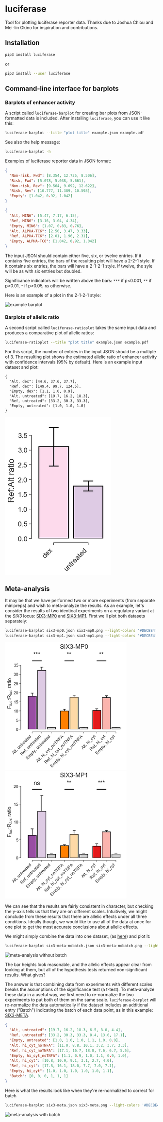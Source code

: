 # luciferase
Tool for plotting luciferase reporter data. Thanks due to Joshua Chiou and Mei-lin Okino for inspiration and contributions.

## Installation
```sh
pip3 install luciferase
```
or
```sh
pip3 install --user luciferase
```

## Command-line interface for barplots

### Barplots of enhancer activity

A script called `luciferase-barplot` for creating bar plots from JSON-formatted
data is included. After installing `luciferase`, you can use it like this:
```sh
luciferase-barplot --title "plot title" example.json example.pdf 
```

See also the help message:
```sh
luciferase-barplot -h
```

Examples of luciferase reporter data in JSON format:
```json
{
  "Non-risk, Fwd": [8.354, 12.725, 8.506],
  "Risk, Fwd": [5.078, 5.038, 5.661],
  "Non-risk, Rev": [9.564, 9.692, 12.622],
  "Risk, Rev": [10.777, 11.389, 10.598],
  "Empty": [1.042, 0.92, 1.042]
}
```
```json
{
  "Alt, MIN6": [5.47, 7.17, 6.15],
  "Ref, MIN6": [3.16, 3.04, 4.34],
  "Empty, MIN6": [1.07, 0.83, 0.76],
  "Alt, ALPHA-TC6": [2.50, 3.47, 3.33],
  "Ref, ALPHA-TC6": [2.01, 1.96, 2.31],
  "Empty, ALPHA-TC6": [1.042, 0.92, 1.042]
}
```

The input JSON should contain either five, six, or twelve entries. If it
contains five entries, the bars of the resulting plot will have a 2-2-1 style.
If it contains six entries, the bars will have a 2-1-2-1 style. If twelve,
the syle will be as with six entries but doubled.

Significance indicators will be written above the bars: `***` if p<0.001,
`**` if p<0.01, `*` if p<0.05, `ns` otherwise.

Here is an example of a plot in the 2-1-2-1 style:

![example barplot](https://github.com/anthony-aylward/islet-cytokines-outline/raw/master/figure/rs3787186_luc/dex_vs_untreated.png)


### Barplots of allelic ratio

A second script called `luciferase-ratioplot` takes the same input data and
produces a comparative plot of allelic ratios:

```sh
luciferase-ratioplot --title "plot title" example.json example.pdf
```

For this script, the number of entries in the input JSON should be a multiple
of 3. The resulting plot shows the estimated allelic ratio of enhancer activity
with confidence intervals (95% by default). Here is an example input dataset
and plot:

```
{
  "Alt, dex": [44.6, 37.6, 37.7],
  "Ref, dex": [149.4, 99.7, 124.5],
  "Empty, dex": [1.1, 1.0, 0.9],
  "Alt, untreated": [19.7, 16.2, 18.3],
  "Ref, untreated": [33.2, 30.3, 33.3],
  "Empty, untreated": [1.0, 1.0, 1.0]
}
```
![example ratio plot](example/ratio.png)

## Meta-analysis

It may be that we have performed two or more experiments
(from separate minipreps) and wish to meta-analyze the results. As an example,
let's consider the results of two identical experiments on a regulatory
variant at the _SIX3_ locus: [SIX3-MP0](https://github.com/anthony-aylward/islet-cytokines-outline/raw/master/example/six3-mp0.json) and [SIX3-MP1](https://github.com/anthony-aylward/islet-cytokines-outline/raw/master/example/six3-mp1.json). First we'll plot both datasets separately:
```sh
luciferase-barplot six3-mp0.json six3-mp0.png --light-colors '#DECBE4' '#FED9A6' '#FBB4AE' --dark-colors '#984EA3' '#FF7F00' '#E41A1C' --title 'SIX3-MP0'
luciferase-barplot six3-mp1.json six3-mp1.png --light-colors '#DECBE4' '#FED9A6' '#FBB4AE' --dark-colors '#984EA3' '#FF7F00' '#E41A1C' --title 'SIX3-MP1'
```

<img src="example/six3-mp0.png" width="400"/><img src="example/six3-mp1.png" width="400"/>

We can see that the results are fairly consistent in character, but checking
the y-axis tells us that they are on different scales. Intuitively, we might
conclude from these results that there are allelic effects under all three
conditions. Ideally though, we would like to use all of the data at once for
one plot to get the most accurate conclusions about allelic effects.

We might simply combine the data into one dataset, (as [here](https://github.com/anthony-aylward/islet-cytokines-outline/raw/master/example/six3-meta-nobatch.json)) and plot it:
```sh
luciferase-barplot six3-meta-nobatch.json six3-meta-nobatch.png --light-colors '#DECBE4' '#FED9A6' '#FBB4AE' --dark-colors '#984EA3' '#FF7F00' '#E41A1C'
```

![meta-analysis without batch](https://github.com/anthony-aylward/islet-cytokines-outline/raw/master/example/six3-meta-nobatch.png)

The bar heights look reasonable, and the allelic effects appear clear from
looking at them, but all of the hypothesis tests returned non-significant
results. What gives?

The answer is that combining data from experiments with different scales
breaks the assumptions of the significance test (a t-test). To meta-analyze
these data in a useful way, we first need to re-normalize the two experiments
to put both of them on the same scale. `luciferase-barplot` will re-normalize
the data automatically if the dataset includes an additional entry ("Batch")
indicating the batch of each data point, as in this example:
[SIX3-META](https://github.com/anthony-aylward/islet-cytokines-outline/raw/master/example/six3-meta.json).
```json
{
  "Alt, untreated": [19.7, 16.2, 18.3, 6.5, 8.0, 4.4],
  "Ref, untreated": [33.2, 30.3, 33.3, 8.4, 13.6, 17.1],
  "Empty, untreated": [1.0, 1.0, 1.0, 1.1, 1.0, 0.9],
  "Alt, hi_cyt_noTNFA": [11.0, 8.8, 10.1, 3.2, 3.7, 3.3],
  "Ref, hi_cyt_noTNFA": [17.1, 16.7, 18.8, 7.6, 6.7, 5.5],
  "Empty, hi_cyt_noTNFA": [1.1, 0.9, 1.0, 1.1, 0.9, 1.0],
  "Alt, hi_cyt": [10.8, 10.9, 9.1, 3.1, 2.7, 4.0],
  "Ref, hi_cyt": [17.8, 16.1, 18.0, 7.7, 7.0, 7.1],
  "Empty, hi_cyt": [1.0, 1.0, 1.0, 1.0, 1.0, 1.1],
  "Batch": [0, 0, 0, 1, 1, 1]
}
```

Here is what the results look like when they're re-normalized to correct for
batch
```sh
luciferase-barplot six3-meta.json six3-meta.png --light-colors '#DECBE4' '#FED9A6' '#FBB4AE' --dark-colors '#984EA3' '#FF7F00' '#E41A1C' --title 'SIX3-META'
```

![meta-analysis with batch](https://github.com/anthony-aylward/islet-cytokines-outline/raw/master/example/six3-meta.png)
